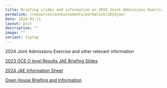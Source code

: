 ```yaml
---
title: Briefing slides and information on 2024 Joint Admissions Exercise (JAE)
permalink: /resources/announcements/permalink/2024jae/
date: 2024-01-11
layout: post
description: ""
image: ""
variant: tiptap
---
```

<p>2024 Joint Admissions Exercise and other relevant information</p><p></p><p><a href="/files/1_2023_GCE_O_level_Results_JAE_Briefing_Slides.pdf" rel="noopener noreferrer nofollow" target="_blank">2023 GCE O level Results JAE Briefing Slides</a></p><p><a href="/files/2__2024_JAE_Information_Sheet.pdf" rel="noopener noreferrer nofollow" target="_blank">2024 JAE Information Sheet</a></p><p><a href="/files/3__Open_House_Briefing_and_Information.pdf" rel="noopener noreferrer nofollow" target="_blank">Open House Briefing and Information</a></p>